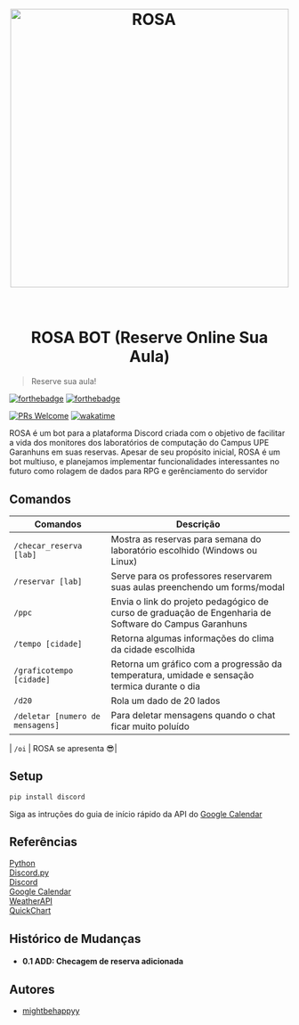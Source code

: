 <h1 align="center">
  <br>
  <a href="http://www.amitmerchant.com/electron-markdownify"><img src="https://i.imgur.com/Qn8f8o0.png" alt="ROSA" width="500"></a>
  <br>
  <br>
</h1>


<h1 align="center">ROSA BOT (Reserve Online Sua Aula) </h1>


> Reserve sua aula!


[![forthebadge](https://forthebadge.com/images/badges/built-with-love.svg)](https://forthebadge.com)
[![forthebadge](https://forthebadge.com/images/badges/made-with-python.svg)](https://forthebadge.com)


[![PRs Welcome](https://img.shields.io/badge/PRs-welcome-brightgreen.svg?style=flat-square)](https://makeapullrequest.com)
[![wakatime](https://wakatime.com/badge/user/018bb0d6-56a3-43d5-85d1-e7b7401fdda3/project/018bbbaa-9b31-475a-ad1b-16c6c04441fe.svg)](https://wakatime.com/badge/user/018bb0d6-56a3-43d5-85d1-e7b7401fdda3/project/018bbbaa-9b31-475a-ad1b-16c6c04441fe)


ROSA é um bot para a plataforma Discord criada com o objetivo de facilitar a vida dos monitores dos laboratórios de computação do Campus UPE Garanhuns em suas reservas. 
Apesar de seu propósito inicial, ROSA é um bot multiuso, e planejamos implementar funcionalidades interessantes no futuro como rolagem de dados para RPG e gerênciamento do servidor



## Comandos

| Comandos       | Descrição |
| -------------  | ------------- |
| `/checar_reserva [lab]`| Mostra as reservas para semana do laboratório escolhido (Windows ou Linux) |
| `/reservar [lab]`  | Serve para os professores reservarem suas aulas preenchendo um forms/modal |
| `/ppc` | Envia o link do projeto pedagógico de curso de graduação de Engenharia de Software do Campus Garanhuns|
| `/tempo [cidade]`| Retorna algumas informações do clima da cidade escolhida |
| `/graficotempo  [cidade]`  | Retorna um gráfico com a progressão da temperatura, umidade e sensação termica durante o dia  |
| `/d20` | Rola um dado de 20 lados |
| `/deletar [numero de mensagens]` | Para deletar mensagens quando o chat ficar muito poluído|

| `/oi` | ROSA se apresenta 😎|


## Setup
```sh
pip install discord
```
Siga as intruções do guia de início rápido da API do [Google Calendar](https://developers.google.com/calendar/api/quickstart/python?hl=pt-br)

## Referências
[Python](https://docs.python.org/3.11/tutorial/index.html)  
[Discord.py](https://discordpy.readthedocs.io/en/stable/)  
[Discord](https://discord.com/developers/docs/intro)  
[Google Calendar](https://developers.google.com/calendar/api/quickstart/python?hl=pt-br)  
[WeatherAPI](https://www.weatherapi.com/docs/)  
[QuickChart](https://quickchart.io/documentation/)  

## Histórico de Mudanças

- #### 0.1 ADD: Checagem de reserva adicionada

## Autores
- [mightbehappyy](https://github.com/mightbehappyy)

